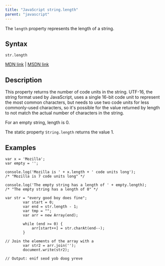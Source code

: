 ```yaml
---
title: "JavaScript string.length"
parent: "javascript"
---
```


The `length` property represents the length of a string.

## Syntax

    str.length

[MDN link](https://developer.mozilla.org/en-US/docs/Web/JavaScript/Reference/Global_Objects/String/length) | [MSDN link](https://msdn.microsoft.com/en-us/LIBRary/3d616214%28v=vs.94%29.aspx)

## Description

This property returns the number of code units in the string. UTF-16, the string format used by JavaScript, uses a single 16-bit code unit to represent the most common characters, but needs to use two code units for less commonly-used characters, so it's possible for the value returned by length to not match the actual number of characters in the string.

For an empty string, length is 0.

The static property `String.length` returns the value 1.

## Examples

    var x = 'Mozilla';
    var empty = '';

    console.log('Mozilla is ' + x.length + ' code units long');
    /* "Mozilla is 7 code units long" */

    console.log('The empty string has a length of ' + empty.length);
    /* "The empty string has a length of 0" */

    var str = "every good boy does fine";
            var start = 0;
            var end = str.length - 1;
            var tmp = "";
            var arr = new Array(end);

            while (end >= 0) {
                arr[start++] = str.charAt(end--);
            }

    // Join the elements of the array with a 
            var str2 = arr.join('');
            document.write(str2);

    // Output: enif seod yob doog yreve
